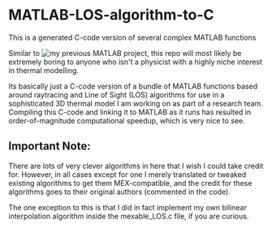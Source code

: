 # MATLAB-LOS-algorithm-to-C
This is a generated C-code version of several complex MATLAB functions

Similar to ![my previous MATLAB project](https://github.com/Antiochian/infrared-sounding), this repo will most likely be extremely boring to anyone who isn't a physicist with a highly niche interest in thermal modelling.

Its basically just a C-code version of a bundle of MATLAB functions based around raytracing and Line of Sight (LOS) algorithms for use in a sophisticated 3D thermal model I am working on as part of a research team. Compiling this C-code and linking it to MATLAB as it runs has resulted in order-of-magnitude computational speedup, which is very nice to see.

Important Note:
------------

There are lots of very clever algorithms in here that I wish I could take credit for. However, in all cases except for one I merely translated or tweaked existing algorithms to get them MEX-compatible, and the credit for these algorithms goes to their original authors (commented in the code).

The one exception to this is that I did in fact implement my own bilinear interpolation algorithm inside the mexable_LOS.c file, if you are curious.

